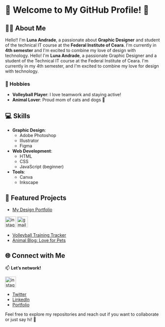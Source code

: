 # 🌟 Welcome to My GitHub Profile! 🌟

## 👩‍🎨 About Me
Hello!! I'm **Luna Andrade**, a passionate about **Graphic Designer** and student of the technical IT course at the **Federal Institute of Ceara**. I'm currently in **4th semester** and I'm excited to combine my love of design with technology.
Hello! I'm **Luna Andrade**, a passionate Graphic Designer and a student of the Technical IT course at the Federal Institute of Ceara. I'm currently in my 4th semester, and I'm excited to combine my love for design with technology.


### 🏐 Hobbies
- **Volleyball Player**: I love teamwork and staying active!
- **Animal Lover**: Proud mom of cats and dogs 🐾

## 💻 Skills
- **Graphic Design**: 
  - Adobe Photoshop
  - Illustrator
  - Figma
- **Web Development**: 
  - HTML
  - CSS
  - JavaScript (beginner)
- **Tools**: 
  - Canva
  - Inkscape

## 📂 Featured Projects
- [My Design Portfolio](link-do-portfólio)

<div align="left">
  <img src="https://img.shields.io/static/v1?message=Instagram&logo=instagram&label=&color=E4405F&logoColor=white&labelColor=&style=for-the-badge" height="35" alt="instagram logo"  />
  <img src="https://img.shields.io/static/v1?message=Gmail&logo=gmail&label=&color=D14836&logoColor=white&labelColor=&style=for-the-badge" height="35" alt="gmail logo"  />
</div>

 
- [Volleyball Training Tracker](link-do-repositório)
- [Animal Blog: Love for Pets](link-do-repositório)

## 🌐 Connect with Me
📫 **Let’s network!**

<a href="https://www.instagram.com/lunnaandradde/" target="_blank">
  <img src="https://img.shields.io/static/v1?message=Instagram&logo=instagram&label=&color=E4405F&logoColor=white&labelColor=&style=for-the-badge" height="35" alt="instagram logo" />
</a>

- [Twitter](link-do-twitter)
- [LinkedIn](link-do-linkedin)
- [Portfolio](link-do-portfólio)

Feel free to explore my repositories and reach out if you want to collaborate or just say hi! 🚀
